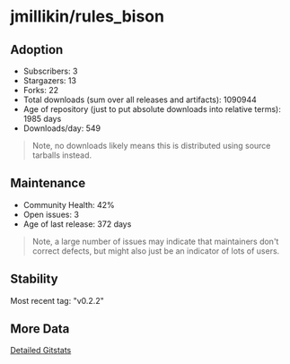 # jmillikin/rules_bison

## Adoption

- Subscribers: 3
- Stargazers: 13
- Forks: 22
- Total downloads (sum over all releases and artifacts): 1090944
- Age of repository (just to put absolute downloads into relative terms): 1985 days
- Downloads/day: 549

> Note, no downloads likely means this is distributed using source tarballs instead.

## Maintenance

- Community Health: 42%
- Open issues: 3
- Age of last release: 372 days

> Note, a large number of issues may indicate that maintainers don't correct defects, but might also
> just be an indicator of lots of users.

## Stability

Most recent tag: "v0.2.2"

## More Data

[Detailed Gitstats](/bazel-catalog/gitstats/jmillikin/rules_bison)

